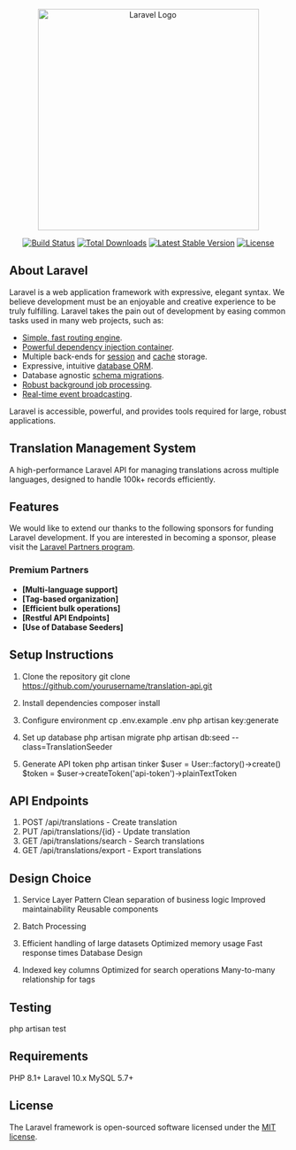 <p align="center"><a href="https://laravel.com" target="_blank"><img src="https://raw.githubusercontent.com/laravel/art/master/logo-lockup/5%20SVG/2%20CMYK/1%20Full%20Color/laravel-logolockup-cmyk-red.svg" width="400" alt="Laravel Logo"></a></p>

<p align="center">
<a href="https://github.com/laravel/framework/actions"><img src="https://github.com/laravel/framework/workflows/tests/badge.svg" alt="Build Status"></a>
<a href="https://packagist.org/packages/laravel/framework"><img src="https://img.shields.io/packagist/dt/laravel/framework" alt="Total Downloads"></a>
<a href="https://packagist.org/packages/laravel/framework"><img src="https://img.shields.io/packagist/v/laravel/framework" alt="Latest Stable Version"></a>
<a href="https://packagist.org/packages/laravel/framework"><img src="https://img.shields.io/packagist/l/laravel/framework" alt="License"></a>
</p>

## About Laravel

Laravel is a web application framework with expressive, elegant syntax. We believe development must be an enjoyable and creative experience to be truly fulfilling. Laravel takes the pain out of development by easing common tasks used in many web projects, such as:

- [Simple, fast routing engine](https://laravel.com/docs/routing).
- [Powerful dependency injection container](https://laravel.com/docs/container).
- Multiple back-ends for [session](https://laravel.com/docs/session) and [cache](https://laravel.com/docs/cache) storage.
- Expressive, intuitive [database ORM](https://laravel.com/docs/eloquent).
- Database agnostic [schema migrations](https://laravel.com/docs/migrations).
- [Robust background job processing](https://laravel.com/docs/queues).
- [Real-time event broadcasting](https://laravel.com/docs/broadcasting).

Laravel is accessible, powerful, and provides tools required for large, robust applications.

## Translation Management System

A high-performance Laravel API for managing translations across multiple languages, designed to handle 100k+ records efficiently.


## Features

We would like to extend our thanks to the following sponsors for funding Laravel development. If you are interested in becoming a sponsor, please visit the [Laravel Partners program](https://partners.laravel.com).

### Premium Partners

- **[Multi-language support]**
- **[Tag-based organization]**
- **[Efficient bulk operations]**
- **[Restful API Endpoints]**
- **[Use of Database Seeders]**


## Setup Instructions

1. Clone the repository git clone https://github.com/yourusername/translation-api.git

2. Install dependencies composer install

3. Configure environment cp .env.example .env php artisan key:generate

4. Set up database php artisan migrate php artisan db:seed --class=TranslationSeeder

5. Generate API token php artisan tinker $user = User::factory()->create() $token = $user->createToken('api-token')->plainTextToken


## API Endpoints

1. POST /api/translations - Create translation
2. PUT /api/translations/{id} - Update translation
3. GET /api/translations/search - Search translations
4. GET /api/translations/export - Export translations

## Design Choice

1. Service Layer Pattern Clean separation of business logic Improved maintainability Reusable components

2. Batch Processing

3. Efficient handling of large datasets Optimized memory usage Fast response times Database Design

4. Indexed key columns Optimized for search operations Many-to-many relationship for tags

## Testing

php artisan test

## Requirements

PHP 8.1+
Laravel 10.x
MySQL 5.7+

## License

The Laravel framework is open-sourced software licensed under the [MIT license](https://opensource.org/licenses/MIT).
